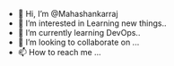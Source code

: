 - 👋 Hi, I’m @Mahashankarraj
- 👀 I’m interested in Learning new things..
- 🌱 I’m currently learning DevOps..
- 💞️ I’m looking to collaborate on ...
- 📫 How to reach me ...

<!---
Mahashankarraj/Mahashankarraj is a ✨ special ✨ repository because its `README.md` (this file) appears on your GitHub profile.
You can click the Preview link to take a look at your changes.
--->
